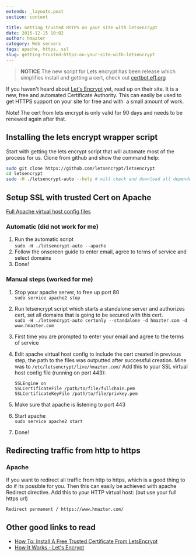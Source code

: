 ```yaml
---
extends: _layouts.post
section: content

title: Getting trusted HTTPS on your site with letsencrypt
date: 2015-12-15 10:02
author: hmazter
category: Web servers
tags: apache, https, ssl
slug: getting-trusted-https-on-your-site-with-letsencrypt
---
```


> **NOTICE** The new script for Lets encrypt has been release which
simplifies install and getting a cert, check
out [certbot.eff.org](https://certbot.eff.org)

If you haven't heard about [Let's Encrypt](https://letsencrypt.org/) yet, 
read up on their site. It is a new,
free and automated Certificate Authority. This can easily be used
to get HTTPS support on your site for free and with  a small amount of
work.

Note! The cert from lets encrypt is only valid for 90 days and needs to
be renewed again after that.

Installing the lets encrypt wrapper script
------------------------------------------

Start with getting the lets encrypt script that will automate most of
the process for us. Clone from github and show the command help:

```bash
sudo git clone https://github.com/letsencrypt/letsencrypt
cd letsencrypt
sudo -H ./letsencrypt-auto --help # will check and download all dependencies
```

Setup SSL with trusted Cert on Apache
-------------------------------------

[Full Apache virtual host config
files](https://gist.github.com/hmazter/982c01d056fa7cd51c1c)

### Automatic (did not work for me)

1.  Run the automatic script  
   `sudo -H ./letsencrypt-auto --apache`
2.  Follow the onscreen guide to enter email, agree to terms of
    service and select domains
3.  Done!

### Manual steps (worked for me)

1.  Stop your apache server, to free up port 80  
   `sudo service apache2 stop`
2.  Run letsencrypt script which starts a standalone server and
    authorizes cert, set all domains that is going to be secured with
    this cert.  
   `sudo -H ./letsencrypt-auto certonly --standalone -d hmazter.com -d www.hmazter.com`
3.  First time you are prompted to enter your email and agree to the
    terms of service
4.  Edit apache virtual host config to include the cert created in
    previous step, the path to the files was outputted after successful
    creation. Mine was
    to `/etc/letsencrypt/live/hmazter.com/`
   Add this to your SSL virtual host config file (running on port 443):

    ```
    SSLEngine on
    SSLCertificateFile /path/to/file/fullchain.pem
    SSLCertificateKeyFile /path/to/file/privkey.pem
    ```

5.  Make sure that apache is listening to port 443
6.  Start apache  
   `sudo service apache2 start`
7.  Done!

Redirecting traffic from http to https
--------------------------------------

### Apache

If you want to redirect all traffic from http to https, which is a good
thing to do if its possible for you. Then this can easily be achieved
with apache Redirect directive. Add this to your HTTP virtual host: (but
use your full https url)

```
Redirect permanent / https://www.hmazter.com/
```

Other good links to read
------------------------

* [How To: Install A Free Trusted Certificate From LetsEncrypt](https://sysops.forlaravel.com/letsencrypt)
* [How It Works - Let's Encrypt](https://letsencrypt.org/howitworks/)
